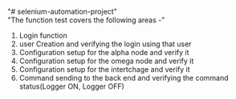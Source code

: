 "# selenium-automation-project"  
"The function test covers the following areas -" 

1. Login function  
2. user Creation and verifying the login using that user
3. Configuration setup for the alpha node and verify it
4. Configuration setup for the omega node and verify it
5. Configuration setup for the intertchage and verify it
6. Command sending to the back end and verifying the command status(Logger ON, Logger OFF)